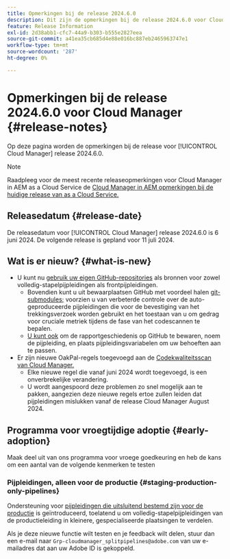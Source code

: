 ```yaml
---
title: Opmerkingen bij de release 2024.6.0
description: Dit zijn de opmerkingen bij de release 2024.6.0 voor Cloud Manager.
feature: Release Information
exl-id: 2d38abb1-cfc7-44a9-b303-b555e2827eea
source-git-commit: a41ea35cb685d4e88e016bc887eb2465963747e1
workflow-type: tm+mt
source-wordcount: '287'
ht-degree: 0%

---
```



# Opmerkingen bij de release 2024.6.0 voor Cloud Manager {#release-notes}

Op deze pagina worden de opmerkingen bij de release voor [!UICONTROL Cloud Manager] release 2024.6.0.

>[!NOTE]
>
>Raadpleeg voor de meest recente releaseopmerkingen voor Cloud Manager in AEM as a Cloud Service de [Cloud Manager in AEM opmerkingen bij de huidige release van as a Cloud Service.](https://experienceleague.adobe.com/docs/experience-manager-cloud-service/content/implementing/using-cloud-manager/release-notes-cloud-manager/release-notes-cm-current.html)

## Releasedatum {#release-date}

De releasedatum voor [!UICONTROL Cloud Manager] release 2024.6.0 is 6 juni 2024. De volgende release is gepland voor 11 juli 2024.

## Wat is er nieuw? {#what-is-new}

* U kunt nu [gebruik uw eigen GitHub-repositories](/help/managing-code/private-repositories.md) als bronnen voor zowel volledig-stapelpijpleidingen als frontpijpleidingen.
   * Bovendien kunt u uit bewaarplaatsen GitHub met voordeel halen [git-submodules;](/help/managing-code/git-submodules.md) voorzien u van verbeterde controle over de auto-geproduceerde pijpleidingen die voor de bevestiging van het trekkingsverzoek worden gebruikt en het toestaan van u om gedrag voor cruciale metriek tijdens de fase van het codescannen te bepalen.
   * [U kunt ook](/help/managing-code/github-check-config.md) om de rapportgeschiedenis op GitHub te bewaren, noem de pijpleiding, en plaats pijpleidingsvariabelen om uw behoeften aan te passen.
* Er zijn nieuwe OakPal-regels toegevoegd aan de [Codekwaliteitsscan van Cloud Manager.](/help/using/custom-code-quality-rules.md#oakpal-ui-content-package)
   * Elke nieuwe regel die vanaf juni 2024 wordt toegevoegd, is een onverbrekelijke verandering.
   * U wordt aangespoord deze problemen zo snel mogelijk aan te pakken, aangezien deze nieuwe regels ertoe zullen leiden dat pijpleidingen mislukken vanaf de release Cloud Manager August 2024.

## Programma voor vroegtijdige adoptie {#early-adoption}

Maak deel uit van ons programma voor vroege goedkeuring en heb de kans om een aantal van de volgende kenmerken te testen

### Pijpleidingen, alleen voor de productie {#staging-production-only-pipelines}

Ondersteuning voor [pijpleidingen die uitsluitend bestemd zijn voor de productie](/help/using/stage-prod-only.md) is geïntroduceerd, toelatend u om volledig-stapelpijpleidingen van de productieleiding in kleinere, gespecialiseerde plaatsingen te verdelen.

Als je deze nieuwe functie wilt testen en je feedback wilt delen, stuur dan een e-mail naar  `Grp-cloudmanager_splitpipelines@adobe.com` van uw e-mailadres dat aan uw Adobe ID is gekoppeld.
